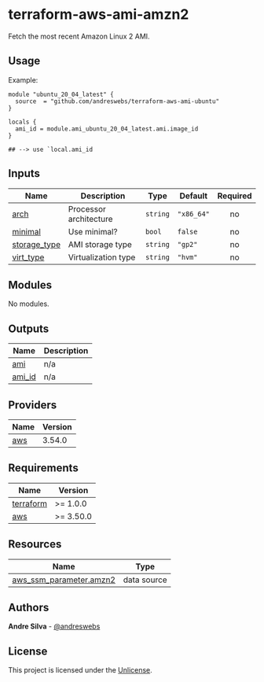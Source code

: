 # terraform-aws-ami-amzn2

[//]: # (BEGIN_TF_DOCS)
Fetch the most recent Amazon Linux 2 AMI.

## Usage

Example:

```hcl
module "ubuntu_20_04_latest" {
  source  = "github.com/andreswebs/terraform-aws-ami-ubuntu"
}

locals {
  ami_id = module.ami_ubuntu_20_04_latest.ami.image_id
}

## --> use `local.ami_id
```



## Inputs

| Name | Description | Type | Default | Required |
|------|-------------|------|---------|:--------:|
| <a name="input_arch"></a> [arch](#input\_arch) | Processor architecture | `string` | `"x86_64"` | no |
| <a name="input_minimal"></a> [minimal](#input\_minimal) | Use minimal? | `bool` | `false` | no |
| <a name="input_storage_type"></a> [storage\_type](#input\_storage\_type) | AMI storage type | `string` | `"gp2"` | no |
| <a name="input_virt_type"></a> [virt\_type](#input\_virt\_type) | Virtualization type | `string` | `"hvm"` | no |

## Modules

No modules.

## Outputs

| Name | Description |
|------|-------------|
| <a name="output_ami"></a> [ami](#output\_ami) | n/a |
| <a name="output_ami_id"></a> [ami\_id](#output\_ami\_id) | n/a |

## Providers

| Name | Version |
|------|---------|
| <a name="provider_aws"></a> [aws](#provider\_aws) | 3.54.0 |

## Requirements

| Name | Version |
|------|---------|
| <a name="requirement_terraform"></a> [terraform](#requirement\_terraform) | >= 1.0.0 |
| <a name="requirement_aws"></a> [aws](#requirement\_aws) | >= 3.50.0 |

## Resources

| Name | Type |
|------|------|
| [aws_ssm_parameter.amzn2](https://registry.terraform.io/providers/hashicorp/aws/latest/docs/data-sources/ssm_parameter) | data source |

[//]: # (END_TF_DOCS)

## Authors

**Andre Silva** - [@andreswebs](https://github.com/andreswebs)

## License

This project is licensed under the [Unlicense](UNLICENSE.md).
